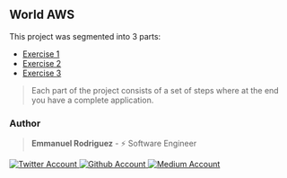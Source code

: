 ## World AWS

This project was segmented into 3 parts:
- [Exercise 1](https://github.com/Three-Points/world-aws/wiki/Exercise-1)
- [Exercise 2](https://github.com/Three-Points/world-aws/wiki/Exercise-2)
- [Exercise 3](https://github.com/Three-Points/world-aws/wiki/Exercise-3)

> Each part of the project consists of a set of steps where at the end you have a complete application. 

### Author

> **Emmanuel Rodriguez** - ⚡️ Software Engineer

<div>
  <a href="https://twitter.com/roremDev">
  	<img src="https://img.shields.io/badge/Twitter-ECEFF4?style=for-the-badge&logo=Twitter" alt="Twitter Account" />
  </a>
    <a href="https://github.com/roremdev">
  	<img src="https://img.shields.io/badge/GitHub-ECEFF4?style=for-the-badge&logo=GitHub&logoColor=2E3440" alt="Github Account" />
  </a>
    <a href="https://medium.com/@roremDev">
  	<img src="https://img.shields.io/badge/Medium-ECEFF4?style=for-the-badge&logo=Medium&logoColor=2E3440" alt="Medium Account" />
  </a>
</div>
